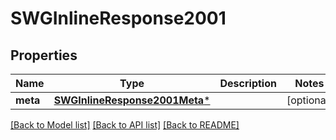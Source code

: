 # SWGInlineResponse2001

## Properties
Name | Type | Description | Notes
------------ | ------------- | ------------- | -------------
**meta** | [**SWGInlineResponse2001Meta***](SWGInlineResponse2001Meta.md) |  | [optional] 

[[Back to Model list]](../README.md#documentation-for-models) [[Back to API list]](../README.md#documentation-for-api-endpoints) [[Back to README]](../README.md)


